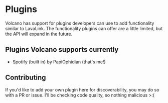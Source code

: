 # Plugins
Volcano has support for plugins developers can use to add functionality similar to LavaLink. The functionality plugins can offer are a little limited, but the API will expand in the future.

## Plugins Volcano supports currently
- Spotify (built in) by PapiOphidian (that's me!)

## Contributing
If you'd like to add your own plugin here for discoverability, you may do so with a PR or issue. I'll be checking code quality, so nothing malicious >:(
